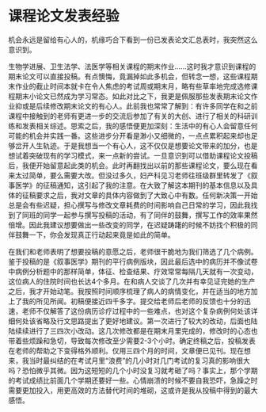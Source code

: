 # 课程论文发表经验

机会永远是留给有心人的，机缘巧合下看到一份已发表论文汇总表时，我突然这么意识到。

生物学进展、卫生法学、法医学等相关课程的期末作业……这时我才意识到课程的期末论文可以直接投稿。有点懊悔，竟漏掉如此多机会，但转念一想，这些课程期末作业的截止时间本就卡在令人焦虑的考试周或期末月，略有些草率地完成选修课程期末小论文已然成为学习常态。如此对比之下，我更是佩服那些发表期末论文作业抑或是后续修改期末论文的有心人。此前我也常常了解到：有许多同学在和之前课程中接触到的老师有更进一步的交流后参加了有关的大创、进行了相关的科研训练和发表相关综述。思索之后，我的感悟便更加深刻：生活中的有心人会留意任何可能的机会并实践一番。这些进步分开看是渺小又细微的，一点点累积起来却也足够岔开人生轨迹。于是我想当一个有心人，这不仅仅是想要论文带来的加分，也是想试着突破现有的学习模式，来一点新的尝试。一旦意识到可以借助课程论文投稿后，我便开始留意起此类的机会。此时再翻找出以前的那些课程论文，要么现在看来太过简单，要么需要大改。但没过多久，妇产科见习老师往班级群里转发了《叙事医学》的征稿通知，这引起了我的注意。在大致了解这本期刊的基本信息以及具体的征稿要求之后，我对文章的具体内容做到了大致心中有数。任何新决策一开始总是会有些迟疑，担心撰写与修改文章耗费的时间影响自己日常的学习，因此我找到了同班的同学一起参与撰写投稿的活动，有了同伴的鼓舞，撰写工作的效率果然倍增。因此我建议想要做出一些改变的同学，在迟疑踌躇的时候不妨找个积极的同伴鼓舞一下，你会发现真正行动起来竟是如此的简单。

在我们和老师表明了想要投稿的意愿之后，老师很干脆地为我们筛选了几个病例。鉴于投稿的是《叙事医学》期刊的平行病例版块，因此最后选中的病历并不像试卷中病例分析题中的那样简单，体征、检查结果、疗效常常每隔几天就有一次变动，这位病人的住院时间也长达4个多月。在和病人交谈了几次并有幸见证完她的生产之后，我才开始动笔。我按照时间顺序梳理了病人的病情变化，并在适当的地方加上了我的所见所闻。初稿便接近四千多字。提交给老师后老师的反馈也十分的迅速，老师不仅解答了这份病历诊疗过程中的一些难点，也对这个复杂病例何处该详细何处该省略及行文思路提出了更好地建议。第一次进行了较大的改动，后面也陆陆续续进行了三四次小改动。这几次修改都是在期末月里完成的，修改时的心态也带着些烦躁和急切，导致每次修改至少需要2-3个小时。确定终稿之后，投稿发表在老师的帮助之下变得格外顺利。仅用三四个月的时间，文章便已见刊。现在想来，我当时最纠结的在考试月里“浪费”的几小时对几门考试的复习真的影响很大吗？恐怕微乎其微。因为这短短的几个小时没复习就考砸了吗？事实上，那个学期的考试成绩比前面几个学期还要好一些。心情崩溃的时候不要自我恐吓，急躁之时需要更加投入，用更高效的方法替代时间的堆砌，这或许是我从投稿中得到的最大感悟。